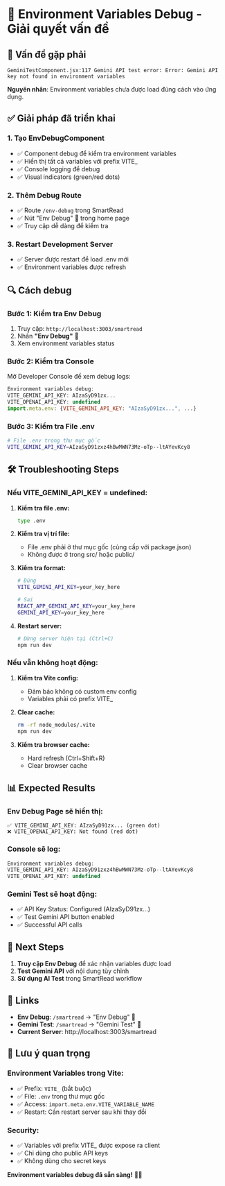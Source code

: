 # 🔧 Environment Variables Debug - Giải quyết vấn đề

## 🐛 Vấn đề gặp phải

```
GeminiTestComponent.jsx:117 Gemini API test error: Error: Gemini API key not found in environment variables
```

**Nguyên nhân**: Environment variables chưa được load đúng cách vào ứng dụng.

## ✅ Giải pháp đã triển khai

### 1. **Tạo EnvDebugComponent**
- ✅ Component debug để kiểm tra environment variables
- ✅ Hiển thị tất cả variables với prefix VITE_
- ✅ Console logging để debug
- ✅ Visual indicators (green/red dots)

### 2. **Thêm Debug Route**
- ✅ Route `/env-debug` trong SmartRead
- ✅ Nút "Env Debug" 🔧 trong home page
- ✅ Truy cập dễ dàng để kiểm tra

### 3. **Restart Development Server**
- ✅ Server được restart để load .env mới
- ✅ Environment variables được refresh

## 🔍 Cách debug

### **Bước 1: Kiểm tra Env Debug**
1. Truy cập: `http://localhost:3003/smartread`
2. Nhấn **"Env Debug"** 🔧
3. Xem environment variables status

### **Bước 2: Kiểm tra Console**
Mở Developer Console để xem debug logs:
```javascript
Environment variables debug:
VITE_GEMINI_API_KEY: AIzaSyD91zx...
VITE_OPENAI_API_KEY: undefined
import.meta.env: {VITE_GEMINI_API_KEY: "AIzaSyD91zx...", ...}
```

### **Bước 3: Kiểm tra File .env**
```bash
# File .env trong thư mục gốc
VITE_GEMINI_API_KEY=AIzaSyD91zxz4hBwMWN73Mz-oTp--ltAYevKcy8
```

## 🛠️ Troubleshooting Steps

### **Nếu VITE_GEMINI_API_KEY = undefined:**

1. **Kiểm tra file .env:**
   ```bash
   type .env
   ```

2. **Kiểm tra vị trí file:**
   - File .env phải ở thư mục gốc (cùng cấp với package.json)
   - Không được ở trong src/ hoặc public/

3. **Kiểm tra format:**
   ```bash
   # Đúng
   VITE_GEMINI_API_KEY=your_key_here
   
   # Sai
   REACT_APP_GEMINI_API_KEY=your_key_here
   GEMINI_API_KEY=your_key_here
   ```

4. **Restart server:**
   ```bash
   # Dừng server hiện tại (Ctrl+C)
   npm run dev
   ```

### **Nếu vẫn không hoạt động:**

1. **Kiểm tra Vite config:**
   - Đảm bảo không có custom env config
   - Variables phải có prefix VITE_

2. **Clear cache:**
   ```bash
   rm -rf node_modules/.vite
   npm run dev
   ```

3. **Kiểm tra browser cache:**
   - Hard refresh (Ctrl+Shift+R)
   - Clear browser cache

## 📊 Expected Results

### **Env Debug Page sẽ hiển thị:**
```
✅ VITE_GEMINI_API_KEY: AIzaSyD91zx... (green dot)
❌ VITE_OPENAI_API_KEY: Not found (red dot)
```

### **Console sẽ log:**
```javascript
Environment variables debug:
VITE_GEMINI_API_KEY: AIzaSyD91zxz4hBwMWN73Mz-oTp--ltAYevKcy8
VITE_OPENAI_API_KEY: undefined
```

### **Gemini Test sẽ hoạt động:**
- ✅ API Key Status: Configured (AIzaSyD91zx...)
- ✅ Test Gemini API button enabled
- ✅ Successful API calls

## 🎯 Next Steps

1. **Truy cập Env Debug** để xác nhận variables được load
2. **Test Gemini API** với nội dung tùy chỉnh
3. **Sử dụng AI Test** trong SmartRead workflow

## 🔗 Links

- **Env Debug**: `/smartread` → "Env Debug" 🔧
- **Gemini Test**: `/smartread` → "Gemini Test" 🧠
- **Current Server**: http://localhost:3003/smartread

## 📝 Lưu ý quan trọng

### **Environment Variables trong Vite:**
- ✅ Prefix: `VITE_` (bắt buộc)
- ✅ File: `.env` trong thư mục gốc
- ✅ Access: `import.meta.env.VITE_VARIABLE_NAME`
- ✅ Restart: Cần restart server sau khi thay đổi

### **Security:**
- ✅ Variables với prefix VITE_ được expose ra client
- ✅ Chỉ dùng cho public API keys
- ✅ Không dùng cho secret keys

**Environment variables debug đã sẵn sàng!** 🔧✨
